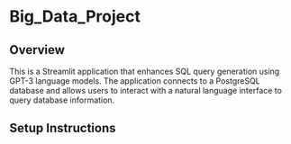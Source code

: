 # Big_Data_Project

## Overview
This is a Streamlit application that enhances SQL query generation using GPT-3 language models. The application connects to a PostgreSQL database and allows users to interact with a natural language interface to query database information.

## Setup Instructions

 
